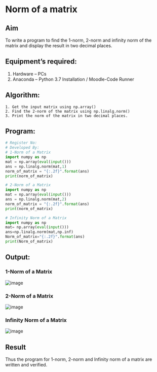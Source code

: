 # Norm of a matrix
## Aim
To write a program to find the 1-norm, 2-norm and infinity norm of the matrix and display the result in two decimal places.
## Equipment’s required:
1.	Hardware – PCs
2.	Anaconda – Python 3.7 Installation / Moodle-Code Runner
## Algorithm:
	1. Get the input matrix using np.array()   
    2. Find the 2-norm of the matrix using np.linalg.norm()
	3. Print the norm of the matrix in two decimal places.
## Program:
```Python
# Register No:
# Developed By:
# 1-Norm of a Matrix
import numpy as np
mat = np.array(eval(input()))
ans = np.linalg.norm(mat,1)
norm_of_matrix = "{:.2f}".format(ans)
print(norm_of_matrix)

# 2-Norm of a Matrix
import numpy as np
mat = np.array(eval(input()))
ans = np.linalg.norm(mat,2)
norm_of_matrix = "{:.2f}".format(ans)
print(norm_of_matrix)

# Infinity Norm of a Matrix
import numpy as np
mat= np.array(eval(input()))
ans=np.linalg.norm(mat,np.inf)
Norm_of_matrix="{:.2f}".format(ans)
print(Norm_of_matrix)
```
## Output:
### 1-Norm of a Matrix
![image](https://user-images.githubusercontent.com/121243595/214869147-85e45d23-5f41-4895-9153-bba114a2c0e4.png)

### 2-Norm of a Matrix
![image](https://user-images.githubusercontent.com/121243595/214869259-6ea4a058-9fff-4348-b09e-19b0680b3658.png)

### Infinity Norm of a Matrix
![image](https://user-images.githubusercontent.com/121243595/214869372-82aa67e7-3e2a-45c3-bfdf-7f3af8f69fd9.png)

## Result
Thus the program for 1-norm, 2-norm and Infinity norm of a matrix are written and verified.
